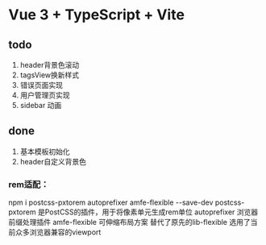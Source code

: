 # Vue 3 + TypeScript + Vite

## todo
1. header背景色滚动
2. tagsView换新样式
3. 错误页面实现
4. 用户管理页实现
5. sidebar 动画

## done
1. 基本模板初始化
2. header自定义背景色

### rem适配：
npm i postcss-pxtorem autoprefixer amfe-flexible --save-dev
    postcss-pxtorem 是PostCSS的插件，用于将像素单元生成rem单位 
    autoprefixer 浏览器前缀处理插件 
    amfe-flexible 可伸缩布局方案 替代了原先的lib-flexible 选用了当前众多浏览器兼容的viewport
